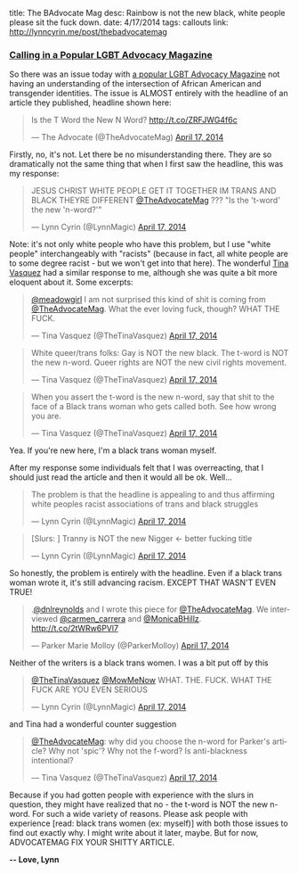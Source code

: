 title: The BAdvocate Mag
desc: Rainbow is not the new black, white people please sit the fuck down.
date: 4/17/2014
tags: callouts
link: http://lynncyrin.me/post/thebadvocatemag

### [Calling in a Popular LGBT Advocacy Magazine](http://lynncyrin.me/post/thebadvocatemag)

So there was an issue today with [a popular LGBT Advocacy Magazine](http://www.advocate.com/) not having an understanding of the intersection of African American and transgender identities. The issue is ALMOST entirely with the headline of an article they published, headline shown here:

<blockquote class="twitter-tweet" lang="en"><p>Is the T Word the New N Word? <a href="http://t.co/ZRFJWG4f6c">http://t.co/ZRFJWG4f6c</a></p>&mdash; The Advocate (@TheAdvocateMag) <a href="https://twitter.com/TheAdvocateMag/statuses/456759875347816449">April 17, 2014</a></blockquote>
<script async src="//platform.twitter.com/widgets.js" charset="utf-8"></script>

Firstly, no, it's not. Let there be no misunderstanding there. They are so dramatically not the same thing that when I first saw the headline, this was my response:

<blockquote class="twitter-tweet" lang="en"><p>JESUS CHRIST WHITE PEOPLE GET IT TOGETHER&#10;&#10;IM TRANS&#10;&#10;AND BLACK&#10;&#10;THEYRE DIFFERENT&#10;&#10;<a href="https://twitter.com/TheAdvocateMag">@TheAdvocateMag</a> ??? &quot;Is the &#39;t-word&#39; the new &#39;n-word?&#39;&quot;</p>&mdash; Lynn Cyrin (@LynnMagic) <a href="https://twitter.com/LynnMagic/statuses/456797767529013249">April 17, 2014</a></blockquote>
<script async src="//platform.twitter.com/widgets.js" charset="utf-8"></script>

<readmore></readmore>

Note: it's not only white people who have this problem, but I use "white people" interchangeably with "racists" (because in fact, all white people are to some degree racist - but we won't get into that here). The wonderful [Tina Vasquez](https://twitter.com/TheTinaVasquez) had a similar response to me, although she was quite a bit more eloquent about it. Some excerpts:

<blockquote class="twitter-tweet" lang="en"><p><a href="https://twitter.com/meadowgirl">@meadowgirl</a> I am not surprised this kind of shit is coming from <a href="https://twitter.com/TheAdvocateMag">@TheAdvocateMag</a>. What the ever loving fuck, though? WHAT THE FUCK.</p>&mdash; Tina Vasquez (@TheTinaVasquez) <a href="https://twitter.com/TheTinaVasquez/statuses/456910198691491840">April 17, 2014</a></blockquote>
<script async src="//platform.twitter.com/widgets.js" charset="utf-8"></script>

<blockquote class="twitter-tweet" lang="en"><p>White queer/trans folks: Gay is NOT the new black. The t-word is NOT the new n-word. Queer rights are NOT the new civil rights movement.</p>&mdash; Tina Vasquez (@TheTinaVasquez) <a href="https://twitter.com/TheTinaVasquez/statuses/456911612981805057">April 17, 2014</a></blockquote>
<script async src="//platform.twitter.com/widgets.js" charset="utf-8"></script>

<blockquote class="twitter-tweet" lang="en"><p>When you assert the t-word is the new n-word, say that shit to the face of a Black trans woman who gets called both. See how wrong you are.</p>&mdash; Tina Vasquez (@TheTinaVasquez) <a href="https://twitter.com/TheTinaVasquez/statuses/456912568779415552">April 17, 2014</a></blockquote>
<script async src="//platform.twitter.com/widgets.js" charset="utf-8"></script>

Yea. If you're new here, I'm a black trans woman myself. 

After my response some individuals felt that I was overreacting, that I should just read the article and then it would all be ok. Well...

<blockquote class="twitter-tweet" lang="en"><p>The problem is that the headline is appealing to and thus affirming white peoples racist associations of trans and black struggles</p>&mdash; Lynn Cyrin (@LynnMagic) <a href="https://twitter.com/LynnMagic/statuses/456802098990960640">April 17, 2014</a></blockquote>
<script async src="//platform.twitter.com/widgets.js" charset="utf-8"></script>

<blockquote class="twitter-tweet" lang="en"><p>[Slurs: ]&#10;&#10;Tranny is NOT the new Nigger &lt;- better fucking title</p>&mdash; Lynn Cyrin (@LynnMagic) <a href="https://twitter.com/LynnMagic/statuses/456802328394223616">April 17, 2014</a></blockquote>
<script async src="//platform.twitter.com/widgets.js" charset="utf-8"></script>

So honestly, the problem is entirely with the headline. Even if a black trans woman wrote it, it's still advancing racism. EXCEPT THAT WASN'T EVEN TRUE!

<blockquote class="twitter-tweet" lang="en"><p>.<a href="https://twitter.com/dnlreynolds">@dnlreynolds</a> and I wrote this piece for <a href="https://twitter.com/TheAdvocateMag">@TheAdvocateMag</a>. We interviewed <a href="https://twitter.com/carmen_carrera">@carmen_carrera</a> and <a href="https://twitter.com/MonicaBHillz">@MonicaBHillz</a>. <a href="http://t.co/2tWRw6PVl7">http://t.co/2tWRw6PVl7</a></p>&mdash; Parker Marie Molloy (@ParkerMolloy) <a href="https://twitter.com/ParkerMolloy/statuses/456761372215234560">April 17, 2014</a></blockquote>
<script async src="//platform.twitter.com/widgets.js" charset="utf-8"></script>

Neither of the writers is a black trans women. I was a bit put off by this

<blockquote class="twitter-tweet" lang="en"><p><a href="https://twitter.com/TheTinaVasquez">@TheTinaVasquez</a> <a href="https://twitter.com/MowMeNow">@MowMeNow</a> WHAT. THE. FUCK.&#10;&#10;WHAT THE FUCK&#10;&#10;ARE YOU EVEN SERIOUS</p>&mdash; Lynn Cyrin (@LynnMagic) <a href="https://twitter.com/LynnMagic/statuses/456931438655307776">April 17, 2014</a></blockquote>
<script async src="//platform.twitter.com/widgets.js" charset="utf-8"></script>

and Tina had a wonderful counter suggestion

<blockquote class="twitter-tweet" lang="en"><p><a href="https://twitter.com/TheAdvocateMag">@TheAdvocateMag</a>: why did you choose the n-word for Parker&#39;s article? Why not &#39;spic&#39;? Why not the f-word? Is anti-blackness intentional?</p>&mdash; Tina Vasquez (@TheTinaVasquez) <a href="https://twitter.com/TheTinaVasquez/statuses/456921392051539969">April 17, 2014</a></blockquote>
<script async src="//platform.twitter.com/widgets.js" charset="utf-8"></script>

Because if you had gotten people with experience with the slurs in question, they might have realized that no - the t-word is NOT the new n-word. For such a wide variety of reasons. Please ask people with experience [read: black trans women (ex: myself)] with both those issues to find out exactly why. I might write about it later, maybe. But for now, ADVOCATEMAG FIX YOUR SHITTY ARTICLE.

**-- Love, Lynn**